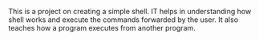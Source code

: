 This is a project on creating a simple shell.
IT helps in understanding how shell works and execute the commands forwarded by the user.
It also teaches how a program executes from another program.

